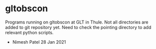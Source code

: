 # gltobscon
Programs running on gltobscon at GLT in Thule.
Not all directories are added to git repository yet.
Need to check the pointing directory to add relevant python scripts.
- Nimesh Patel 
28 Jan 2021
